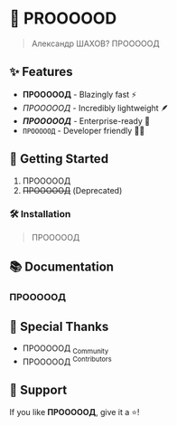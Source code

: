 # 🚀 PROOOOOD

> Александр ШАХОВ? ПРОООООД

## ✨ Features

- **ПРОООООД** - Blazingly fast ⚡
- *ПРОООООД* - Incredibly lightweight 🪶
- ***ПРОООООД*** - Enterprise-ready 🏢
- `ПРОООООД` - Developer friendly 👩‍💻

## 🎯 Getting Started

1. ПРОООООД
2. ~~ПРОООООД~~ (Deprecated)

### 🛠️ Installation

> ПРОООООД

## 📚 Documentation

### ПРОООООД

## 🌟 Special Thanks

- ПРОООООД <sub>Community</sub>
- ПРОООООД <sup>Contributors</sup>

## 💖 Support

If you like **ПРОООООД**, give it a ⭐!